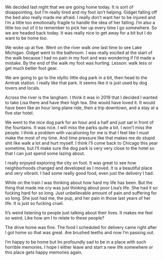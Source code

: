 We decided last night that we are going home today. It is sort of disappointing, but I’m really tired and my foot isn’t helping. Gidget falling off the bed also really made me afraid. I really don’t want her to be injured and I’m a little too emotionally fragile to handle the idea of her falling. I’m also a little too out of it to remember to pick her up every time I go somewhere. So we are headed back today. It was really nice to get away for a bit but I do want to be home too. 

We woke up at five. Went on the river walk one last time to see Lake Michigan. Gidget went to the bathroom. I was really excited at the start of the walk because I had no pain in my foot and was wondering if I’d made a mistake. By the end of the walk my foot was hurting. Lesson: walk less or get much better foot gear. 

We are going to go to the idyllic little dog park in a bit, then head to the Amtrak station. I really like that park. It seems like it is just used by dog lovers and locals.

Across the river is the langham. I think it was in 2019 that I decided I wanted to take Lisa there and have their high tea. She would have loved it. It would have been like an hour long plane ride, then a trip downtown, and a stay at a five star hotel.

We went to the nice dog park for an hour and a half and just sat in front of the fountains. It was nice. I will miss the parks quite a bit. I won’t miss the people. I think a problem with vacationing for me is that I feel like I must make the most of my time. And time pressure like that makes me do stupid shit like walk a lot and hurt myself. I think I’ll come back to Chicago this year sometime, but I’ll make sure the dog park is very very close to the hotel so that I can just spend some lazing about. 

I really enjoyed exploring the city on foot. It was great to see how neighborhoods changed and developed as I moved. It is a beautiful place and very vibrant. I had some really good food, even just the delivery I had.

While on the train I was thinking about how hard my life has been. But the thing that made me cry was just thinking about poor Lisa’s life. She had it so fucking hard for so long. Just unbelievable amount of pain and suffering for so long. She just had me, the pup, and her pain in those last years of her life. It is just so fucking cruel.

It’s weird listening to people just talking about their lives. It makes me feel so weird. Like how am I to relate to these people?

The drive home was fine. The food I scheduled for delivery came right after I got home so that was great. Are brushed teeths and now I’m passing out. 

I’m happy to be home but Im profoundly sad to be in a place with such horrible memories. I hope I either leave and start a new life somewhere or this place gets happy memories again.